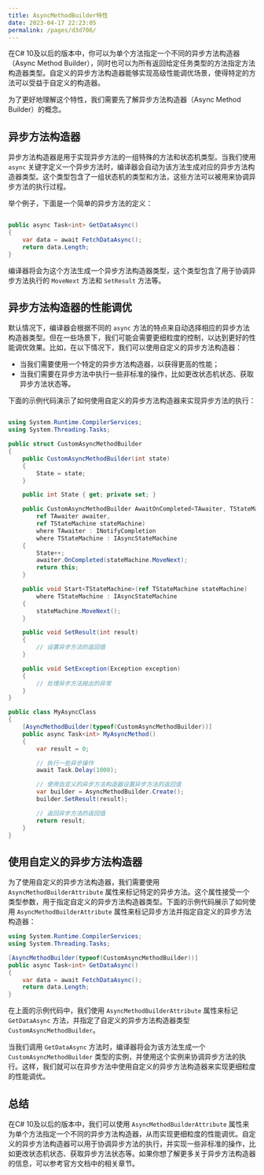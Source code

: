 ```yaml
---
title: AsyncMethodBuilder特性
date: 2023-04-17 22:23:05
permalink: /pages/d3d706/
---
```


在C# 10及以后的版本中，你可以为单个方法指定一个不同的异步方法构造器（Async Method Builder），同时也可以为所有返回给定任务类型的方法指定方法构造器类型。自定义的异步方法构造器能够实现高级性能调优场景，使得特定的方法可以受益于自定义的构造器。

为了更好地理解这个特性，我们需要先了解异步方法构造器（Async Method Builder）的概念。
## 异步方法构造器

异步方法构造器是用于实现异步方法的一组特殊的方法和状态机类型。当我们使用 `async` 关键字定义一个异步方法时，编译器会自动为该方法生成对应的异步方法构造器类型。这个类型包含了一组状态机的类型和方法，这些方法可以被用来协调异步方法的执行过程。

举个例子，下面是一个简单的异步方法的定义：

```csharp

public async Task<int> GetDataAsync()
{
    var data = await FetchDataAsync();
    return data.Length;
}
```



编译器将会为这个方法生成一个异步方法构造器类型，这个类型包含了用于协调异步方法执行的 `MoveNext` 方法和 `SetResult` 方法等。
## 异步方法构造器的性能调优

默认情况下，编译器会根据不同的 `async` 方法的特点来自动选择相应的异步方法构造器类型。但在一些场景下，我们可能会需要更细粒度的控制，以达到更好的性能调优效果。比如，在以下情况下，我们可以使用自定义的异步方法构造器：
- 当我们需要使用一个特定的异步方法构造器，以获得更高的性能；
- 当我们需要在异步方法中执行一些非标准的操作，比如更改状态机状态、获取异步方法状态等。

下面的示例代码演示了如何使用自定义的异步方法构造器来实现异步方法的执行：

```csharp

using System.Runtime.CompilerServices;
using System.Threading.Tasks;

public struct CustomAsyncMethodBuilder
{
    public CustomAsyncMethodBuilder(int state)
    {
        State = state;
    }

    public int State { get; private set; }

    public CustomAsyncMethodBuilder AwaitOnCompleted<TAwaiter, TStateMachine>(
        ref TAwaiter awaiter,
        ref TStateMachine stateMachine)
        where TAwaiter : INotifyCompletion
        where TStateMachine : IAsyncStateMachine
    {
        State++;
        awaiter.OnCompleted(stateMachine.MoveNext);
        return this;
    }

    public void Start<TStateMachine>(ref TStateMachine stateMachine)
        where TStateMachine : IAsyncStateMachine
    {
        stateMachine.MoveNext();
    }

    public void SetResult(int result)
    {
        // 设置异步方法的返回值
    }

    public void SetException(Exception exception)
    {
        // 处理异步方法抛出的异常
    }
}

public class MyAsyncClass
{
    [AsyncMethodBuilder(typeof(CustomAsyncMethodBuilder))]
    public async Task<int> MyAsyncMethod()
    {
        var result = 0;

        // 执行一些异步操作
        await Task.Delay(1000);

        // 使用自定义的异步方法构造器设置异步方法的返回值
        var builder = AsyncMethodBuilder.Create();
        builder.SetResult(result);

        // 返回异步方法的返回值
        return result;
    }
}
```

## 使用自定义的异步方法构造器

为了使用自定义的异步方法构造器，我们需要使用 `AsyncMethodBuilderAttribute` 属性来标记特定的异步方法。这个属性接受一个类型参数，用于指定自定义的异步方法构造器类型。下面的示例代码展示了如何使用 `AsyncMethodBuilderAttribute` 属性来标记异步方法并指定自定义的异步方法构造器：

```csharp
using System.Runtime.CompilerServices;
using System.Threading.Tasks;

[AsyncMethodBuilder(typeof(CustomAsyncMethodBuilder))]
public async Task<int> GetDataAsync()
{
    var data = await FetchDataAsync();
    return data.Length;
}
```



在上面的示例代码中，我们使用 `AsyncMethodBuilderAttribute` 属性来标记 `GetDataAsync` 方法，并指定了自定义的异步方法构造器类型 `CustomAsyncMethodBuilder`。

当我们调用 `GetDataAsync` 方法时，编译器将会为该方法生成一个 `CustomAsyncMethodBuilder` 类型的实例，并使用这个实例来协调异步方法的执行。这样，我们就可以在异步方法中使用自定义的异步方法构造器来实现更细粒度的性能调优。
## 总结

在C# 10及以后的版本中，我们可以使用 `AsyncMethodBuilderAttribute` 属性来为单个方法指定一个不同的异步方法构造器，从而实现更细粒度的性能调优。自定义的异步方法构造器可以用于协调异步方法的执行，并实现一些非标准的操作，比如更改状态机状态、获取异步方法状态等。如果你想了解更多关于异步方法构造器的信息，可以参考官方文档中的相关章节。
